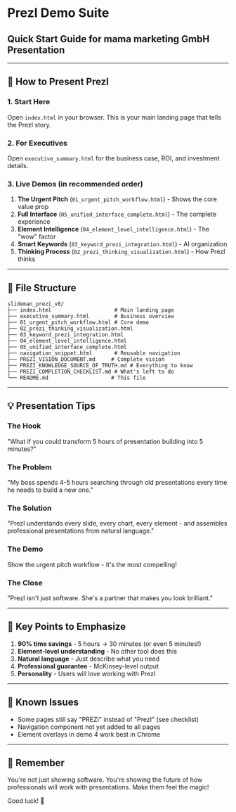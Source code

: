 # PrezI Demo Suite
## Quick Start Guide for mama marketing GmbH Presentation

---

## 🚀 How to Present PrezI

### 1. Start Here
Open `index.html` in your browser. This is your main landing page that tells the PrezI story.

### 2. For Executives
Open `executive_summary.html` for the business case, ROI, and investment details.

### 3. Live Demos (in recommended order)
1. **The Urgent Pitch** (`01_urgent_pitch_workflow.html`) - Shows the core value prop
2. **Full Interface** (`05_unified_interface_complete.html`) - The complete experience
3. **Element Intelligence** (`04_element_level_intelligence.html`) - The "wow" factor
4. **Smart Keywords** (`03_keyword_prezi_integration.html`) - AI organization
5. **Thinking Process** (`02_prezi_thinking_visualization.html`) - How PrezI thinks

---

## 📁 File Structure
```
slideman_prezi_v0/
├── index.html                    # Main landing page
├── executive_summary.html        # Business overview
├── 01_urgent_pitch_workflow.html # Core demo
├── 02_prezi_thinking_visualization.html
├── 03_keyword_prezi_integration.html
├── 04_element_level_intelligence.html
├── 05_unified_interface_complete.html
├── navigation_snippet.html       # Reusable navigation
├── PREZI_VISION_DOCUMENT.md     # Complete vision
├── PREZI_KNOWLEDGE_SOURCE_OF_TRUTH.md # Everything to know
├── PREZI_COMPLETION_CHECKLIST.md # What's left to do
└── README.md                    # This file
```

---

## 💡 Presentation Tips

### The Hook
"What if you could transform 5 hours of presentation building into 5 minutes?"

### The Problem
"My boss spends 4-5 hours searching through old presentations every time he needs to build a new one."

### The Solution
"PrezI understands every slide, every chart, every element - and assembles professional presentations from natural language."

### The Demo
Show the urgent pitch workflow - it's the most compelling!

### The Close
"PrezI isn't just software. She's a partner that makes you look brilliant."

---

## 🎯 Key Points to Emphasize

1. **90% time savings** - 5 hours → 30 minutes (or even 5 minutes!)
2. **Element-level understanding** - No other tool does this
3. **Natural language** - Just describe what you need
4. **Professional guarantee** - McKinsey-level output
5. **Personality** - Users will love working with PrezI

---

## 🚨 Known Issues
- Some pages still say "PREZI" instead of "PrezI" (see checklist)
- Navigation component not yet added to all pages
- Element overlays in demo 4 work best in Chrome

---

## 💜 Remember
You're not just showing software. You're showing the future of how professionals will work with presentations. Make them feel the magic!

Good luck! 🚀